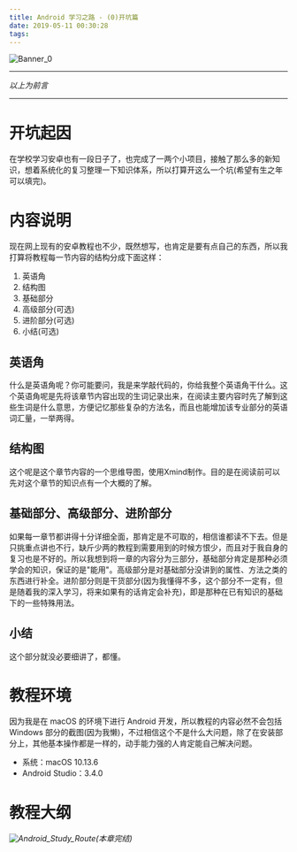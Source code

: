 ```yaml
---
title: Android 学习之路 - (0)开坑篇
date: 2019-05-11 00:30:28
tags:
---
```

![Banner_0](/Users/lwh/Documents/blog/source/_posts/Android-学习之路-0-开坑篇/Banner_0.png)

---

*以上为前言*

---

# 开坑起因

在学校学习安卓也有一段日子了，也完成了一两个小项目，接触了那么多的新知识，想着系统化的复习整理一下知识体系，所以打算开这么一个坑(希望有生之年可以填完)。

# 内容说明

现在网上现有的安卓教程也不少，既然想写，也肯定是要有点自己的东西，所以我打算将教程每一节内容的结构分成下面这样：

1. 英语角
2. 结构图
3. 基础部分
4. 高级部分(可选)
5. 进阶部分(可选)
6. 小结(可选)

## 英语角

什么是英语角呢？你可能要问，我是来学敲代码的，你给我整个英语角干什么。这个英语角呢是先将该章节内容出现的生词记录出来，在阅读主要内容时先了解到这些生词是什么意思，方便记忆那些复杂的方法名，而且也能增加该专业部分的英语词汇量，一举两得。

## 结构图

这个呢是这个章节内容的一个思维导图，使用Xmind制作。目的是在阅读前可以先对这个章节的知识点有一个大概的了解。

## 基础部分、高级部分、进阶部分

如果每一章节都讲得十分详细全面，那肯定是不可取的，相信谁都读不下去。但是只挑重点讲也不行，缺斤少两的教程到需要用到的时候方恨少，而且对于我自身的复习也是不好的。所以我想到将一章的内容分为三部分，基础部分肯定是那种必须学会的知识，保证的是"能用"。高级部分是对基础部分没讲到的属性、方法之类的东西进行补全。进阶部分则是干货部分(因为我懂得不多，这个部分不一定有，但是随着我的深入学习，将来如果有的话肯定会补充)，即是那种在已有知识的基础下的一些特殊用法。

## 小结

这个部分就没必要细讲了，都懂。

# 教程环境

因为我是在 macOS 的环境下进行 Android 开发，所以教程的内容必然不会包括 Windows 部分的截图(因为我懒)，不过相信这个不是什么大问题，除了在安装部分上，其他基本操作都是一样的，动手能力强的人肯定能自己解决问题。

- 系统：macOS 10.13.6
- Android Studio：3.4.0

# 教程大纲

*![Android_Study_Route](/Users/lwh/Documents/blog/source/_posts/Android-学习之路-0-开坑篇/Android_Study_Route.png)(本章完结)*

